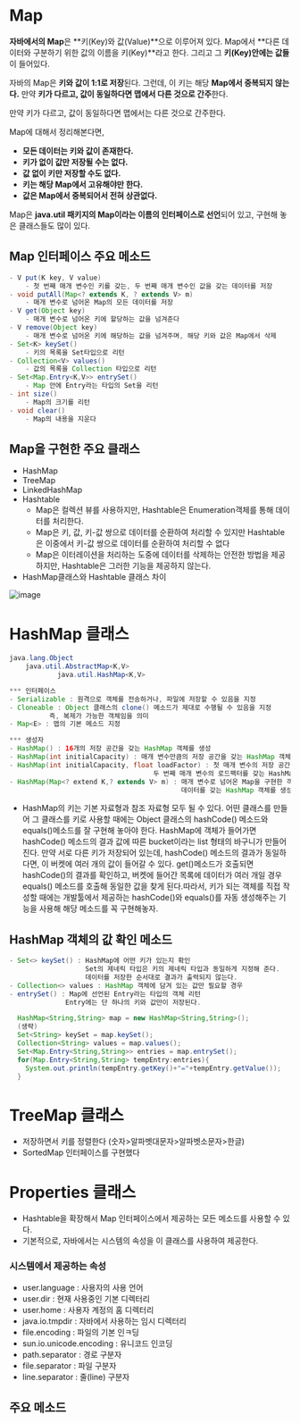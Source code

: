 
# Map

**자바에서의 Map**은 **키(Key)와 값(Value)**으로 이루어져 있다. Map에서 **다른 데이터와 구분하기 위한 값의 이름을 키(Key)**라고 한다. 그리고 그 **키(Key)안에는 값들**이 들어있다.

자바의 Map은 **키와 값이 1:1로 저장**된다. 그런데, 이 키는 해당 **Map에서 중복되지 않는다.** 만약 **키가 다르고, 값이 동일하다면 맵에서 다른 것으로 간주**한다.

만약 키가 다르고, 값이 동일하다면 맵에서는 다른 것으로 간주한다.

Map에 대해서 정리해본다면,

- **모든 데이터는 키와 값이 존재한다.**
- **키가 없이 값만 저장될 수는 없다.**
- **값 없이 키만 저장할 수도 없다.**
- **키는 해당 Map에서 고유해야만 한다.**
- **값은 Map에서 중복되어서 전혀 상관없다.**

Map은 **java.util 패키지의 Map이라는 이름의 인터페이스로 선언**되어 있고, 구현해 놓은 클래스들도 많이 있다.

## Map 인터페이스 주요 메소드

```java
- V put(K key, V value)
    - 첫 번째 매개 변수인 키를 갖는, 두 번째 매개 변수인 값을 갖는 데이터를 저장
- void putAll(Map<? extends K, ? extends V> m)
    - 매개 변수로 넘어온 Map의 모든 데이터를 저장
- V get(Object key)
    - 매개 변수로 넘어온 키에 할당하는 값을 넘겨준다
- V remove(Object key)
    - 매개 변수로 넘어온 키에 해당하는 값을 넘겨주며, 해당 키와 값은 Map에서 삭제
- Set<K> keySet()
    - 키의 목록을 Set타입으로 리턴
- Collection<V> values()
    - 값의 목록을 Collection 타입으로 리턴
- Set<Map.Entry<K,V>> entrySet()
    - Map 안에 Entry라는 타입의 Set을 리턴
- int size()
    - Map의 크기를 리턴
- void clear()
    - Map의 내용을 지운다
```

## Map을 구현한 주요 클래스

- HashMap
- TreeMap
- LinkedHashMap
- Hashtable
    - Map은 컬렉션 뷰를 사용하지만, Hashtable은 Enumeration객체를 통해 데이터를 처리한다.
    - Map은 키, 값, 키-값 쌍으로 데이터를 순환하여 처리할 수 있지만 Hashtable은 이중에서 키-값 쌍으로 데이터를 순환하여 처리할 수 없다
    - Map은 이터레이션을 처리하는 도중에 데이터를 삭제하는 안전한 방법을 제공하지만, Hashtable은 그러한 기능을 제공하지 않는다.
- HashMap클래스와 Hashtable 클래스 차이
    
![image](https://github.com/dnzp75/Java_Book/assets/105201451/c41aceb9-8bae-4b2f-a1b4-7da60a51c87d)
    

# HashMap 클래스

```java
java.lang.Object
	java.util.AbstractMap<K,V>
    		java.util.HashMap<K,V>
```

```java
*** 인터페이스
- Serializable : 원격으로 객체를 전송하거나, 파일에 저장할 수 있음을 지정
- Cloneable : Object 클래스의 clone() 메소드가 제대로 수행될 수 있음을 지정
	      즉, 복제가 가능한 객체임을 의미
- Map<E> : 맵의 기본 메소드 지정

*** 생성자
- HashMap() : 16개의 저장 공간을 갖는 HashMap 객체를 생성
- HashMap(int initialCapacity) : 매개 변수만큼의 저장 공간을 갖는 HashMap 객체를 생성
- HashMap(int initialCapacity, float loadFactor) : 첫 매개 변수의 저장 공간을 갖고,
                                    두 번째 매개 변수의 로드팩터를 갖는 HashMap객체를 생성
- HashMap(Map<? extend K,? extends V> m) : 매개 변수로 넘어온 Map을 구현한 객체에 있는
                                           데이터를 갖는 HashMap 객체를 생성

```

- HashMap의 키는 기본 자료형과 참조 자료형 모두 될 수 있다. 어떤 클래스를 만들어 그 클래스를 키로 사용할 때에는 Object 클래스의 hashCode() 메소드와 equals()메소드를 잘 구현해 놓아야 한다. HashMap에 객체가 들어가면 hashCode() 메소드의 결과 값에 따른 bucket이라는 list 형태의 바구니가 만들어진다. 만약 서로 다른 키가 저장되어 있는데, hashCode() 메소드의 결과가 동일하다면, 이 버켓에 여러 개의 값이 들어갈 수 있다. get()메소드가 호출되면 hashCode()의 결과를 확인하고, 버켓에 들어간 목록에 데이터가 여러 개일 경우 equals() 메소드를 호출해 동일한 값을 찾게 된다.따라서, 키가 되는 객체를 직접 작성할 때에는 개발툴에서 제공하는 hashCode()와 equals()를 자동 생성해주는 기능을 사용해 해당 메소드를 꼭 구현해놓자.

## HashMap 객체의 값 확인 메소드

```java
- Set<> keySet() : HashMap에 어떤 키가 있는지 확인
                   Set의 제네릭 타입은 키의 제네릭 타입과 동일하게 지정해 준다.
                   데이터를 저장한 순서대로 결과가 출력되지 않는다.
- Collection<> values : HashMap 객체에 담겨 있는 값만 필요할 경우
- entrySet() : Map에 선언된 Entry라는 타입의 객체 리턴
              Entry에는 단 하나의 키와 값만이 저장된다.
```

```java
  HashMap<String,String> map = new HashMap<String,String>();
  (생략)
  Set<String> keySet = map.keySet();
  Collection<String> values = map.values();
  Set<Map.Entry<String,String>> entries = map.entrySet();
  for(Map.Entry<String,String> tempEntry:entries){
  	System.out.println(tempEntry.getKey()+"="+tempEntry.getValue());
  }
```

# TreeMap 클래스

- 저장하면서 키를 정렬한다 (숫자>알파벳대문자>알파벳소문자>한글)
- SortedMap 인터페이스를 구현했다

# Properties 클래스

- Hashtable을 확장해서 Map 인터페이스에서 제공하는 모든 메소드를 사용할 수 있다.
- 기본적으로, 자바에서는 시스템의 속성을 이 클래스를 사용하여 제공한다.

### 시스템에서 제공하는 속성

- user.language : 사용자의 사용 언어
- user.dir : 현재 사용중인 기본 디렉터리
- user.home : 사용자 계정의 홈 디렉터리
- java.io.tmpdir : 자바에서 사용하는 임시 디렉터리
- file.encoding : 파일의 기본 인ㅋ딩
- sun.io.unicode.encoding : 유니코드 인코딩
- path.separator : 경로 구분자
- file.separator : 파일 구분자
- line.separator : 줄(line) 구분자

## 주요 메소드
